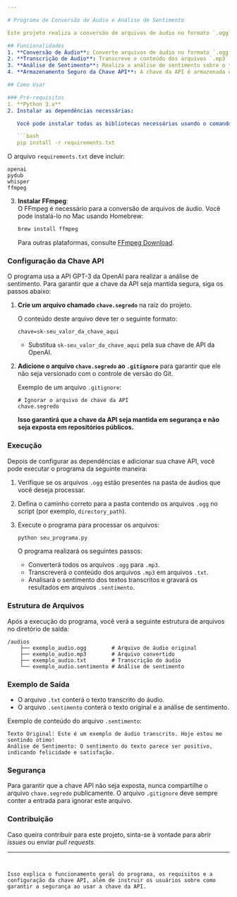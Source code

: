 ```yaml
---

# Programa de Conversão de Áudio e Análise de Sentimento

Este projeto realiza a conversão de arquivos de áudio no formato `.ogg` para `.mp3`, transcreve os áudios usando o modelo **Whisper** da OpenAI e, em seguida, realiza uma **análise de sentimento** do texto transcrito. A análise de sentimento é feita por meio da **API GPT-3** da OpenAI, com os resultados sendo armazenados em arquivos `.sentimento`.

## Funcionalidades
1. **Conversão de Áudio**: Converte arquivos de áudio no formato `.ogg` para `.mp3`.
2. **Transcrição de Áudio**: Transcreve o conteúdo dos arquivos `.mp3` usando o modelo Whisper.
3. **Análise de Sentimento**: Realiza a análise de sentimento sobre o texto transcrito usando a API GPT-3.
4. **Armazenamento Seguro da Chave API**: A chave da API é armazenada de maneira segura em um arquivo separado que é ignorado pelo Git.

## Como Usar

### Pré-requisitos
1. **Python 3.x**
2. Instalar as dependências necessárias:

   Você pode instalar todas as bibliotecas necessárias usando o comando:

   ```bash
   pip install -r requirements.txt
   ```

   O arquivo `requirements.txt` deve incluir:
   ```text
   openai
   pydub
   whisper
   ffmpeg
   ```

3. **Instalar FFmpeg**:  
   O FFmpeg é necessário para a conversão de arquivos de áudio. Você pode instalá-lo no Mac usando Homebrew:
   
   ```bash
   brew install ffmpeg
   ```

   Para outras plataformas, consulte [FFmpeg Download](https://ffmpeg.org/download.html).

### Configuração da Chave API

O programa usa a API GPT-3 da OpenAI para realizar a análise de sentimento. Para garantir que a chave da API seja mantida segura, siga os passos abaixo:

1. **Crie um arquivo chamado `chave.segredo`** na raiz do projeto.

   O conteúdo deste arquivo deve ter o seguinte formato:

   ```text
   chave=sk-seu_valor_da_chave_aqui
   ```

   - Substitua `sk-seu_valor_da_chave_aqui` pela sua chave de API da OpenAI.

2. **Adicione o arquivo `chave.segredo` ao `.gitignore`** para garantir que ele não seja versionado com o controle de versão do Git.

   Exemplo de um arquivo `.gitignore`:

   ```text
   # Ignorar o arquivo de chave da API
   chave.segredo
   ```

   **Isso garantirá que a chave da API seja mantida em segurança e não seja exposta em repositórios públicos.**

### Execução

Depois de configurar as dependências e adicionar sua chave API, você pode executar o programa da seguinte maneira:

1. Verifique se os arquivos `.ogg` estão presentes na pasta de áudios que você deseja processar.

2. Defina o caminho correto para a pasta contendo os arquivos `.ogg` no script (por exemplo, `directory_path`).

3. Execute o programa para processar os arquivos:

   ```bash
   python seu_programa.py
   ```

   O programa realizará os seguintes passos:
   - Converterá todos os arquivos `.ogg` para `.mp3`.
   - Transcreverá o conteúdo dos arquivos `.mp3` em arquivos `.txt`.
   - Analisará o sentimento dos textos transcritos e gravará os resultados em arquivos `.sentimento`.

### Estrutura de Arquivos

Após a execução do programa, você verá a seguinte estrutura de arquivos no diretório de saída:

```text
/audios
    ├── exemplo_audio.ogg        # Arquivo de áudio original
    ├── exemplo_audio.mp3        # Arquivo convertido
    ├── exemplo_audio.txt        # Transcrição do áudio
    └── exemplo_audio.sentimento # Análise de sentimento
```

### Exemplo de Saída

- O arquivo `.txt` conterá o texto transcrito do áudio.
- O arquivo `.sentimento` conterá o texto original e a análise de sentimento.

Exemplo de conteúdo do arquivo `.sentimento`:

```text
Texto Original: Este é um exemplo de áudio transcrito. Hoje estou me sentindo ótimo!
Análise de Sentimento: O sentimento do texto parece ser positivo, indicando felicidade e satisfação.
```

### Segurança

Para garantir que a chave API não seja exposta, nunca compartilhe o arquivo `chave.segredo` publicamente. O arquivo `.gitignore` deve sempre conter a entrada para ignorar este arquivo.

### Contribuição

Caso queira contribuir para este projeto, sinta-se à vontade para abrir *issues* ou enviar *pull requests*.

---
```


Isso explica o funcionamento geral do programa, os requisitos e a configuração da chave API, além de instruir os usuários sobre como garantir a segurança ao usar a chave da API.

